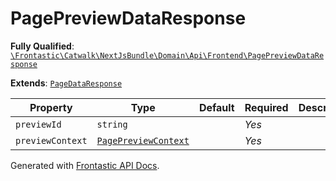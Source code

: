 #  PagePreviewDataResponse

**Fully Qualified**: [`\Frontastic\Catwalk\NextJsBundle\Domain\Api\Frontend\PagePreviewDataResponse`](../../../../../../src/php/NextJsBundle/Domain/Api/Frontend/PagePreviewDataResponse.php)

**Extends**: [`PageDataResponse`](PageDataResponse.md)

Property|Type|Default|Required|Description
--------|----|-------|--------|-----------
`previewId` | `string` |  | *Yes* | 
`previewContext` | [`PagePreviewContext`](PagePreviewContext.md) |  | *Yes* | 

Generated with [Frontastic API Docs](https://github.com/FrontasticGmbH/apidocs).
